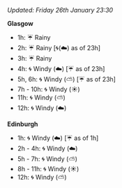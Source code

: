 *Updated: Friday 26th January 23:30*

**Glasgow**

* 1h: :umbrella: Rainy
* 2h: :umbrella: Rainy [:cyclone:(:cloud:) as of 23h]
* 3h: :umbrella: Rainy
* 4h: :cyclone: Windy (:cloud:) [:umbrella: as of 23h]
* 5h, 6h: :cyclone: Windy (:partly_sunny:) [:umbrella: as of 23h]
* 7h - 10h: :cyclone: Windy (:sunny:)
* 11h: :cyclone: Windy (:partly_sunny:)
* 12h: :cyclone: Windy (:cloud:)

**Edinburgh**

* 1h: :cyclone: Windy (:cloud:) [:umbrella: as of 1h]
* 2h - 4h: :cyclone: Windy (:cloud:)
* 5h - 7h: :cyclone: Windy (:partly_sunny:)
* 8h - 11h: :cyclone: Windy (:sunny:)
* 12h: :cyclone: Windy (:partly_sunny:)

